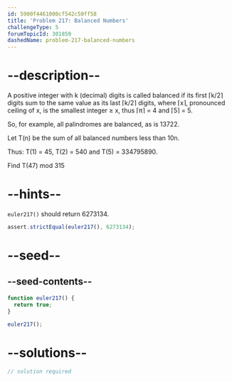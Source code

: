 ```yaml
---
id: 5900f4461000cf542c50ff58
title: 'Problem 217: Balanced Numbers'
challengeType: 5
forumTopicId: 301859
dashedName: problem-217-balanced-numbers
---
```


# --description--

A positive integer with k (decimal) digits is called balanced if its first ⌈k/2⌉ digits sum to the same value as its last ⌈k/2⌉ digits, where ⌈x⌉, pronounced ceiling of x, is the smallest integer ≥ x, thus ⌈π⌉ = 4 and ⌈5⌉ = 5.

So, for example, all palindromes are balanced, as is 13722.

Let T(n) be the sum of all balanced numbers less than 10n.

Thus: T(1) = 45, T(2) = 540 and T(5) = 334795890.

Find T(47) mod 315

# --hints--

`euler217()` should return 6273134.

```js
assert.strictEqual(euler217(), 6273134);
```

# --seed--

## --seed-contents--

```js
function euler217() {
  return true;
}

euler217();
```

# --solutions--

```js
// solution required
```
